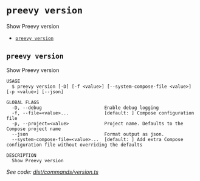 `preevy version`
================

Show Preevy version

* [`preevy version`](#preevy-version)

## `preevy version`

Show Preevy version

```
USAGE
  $ preevy version [-D] [-f <value>] [--system-compose-file <value>] [-p <value>] [--json]

GLOBAL FLAGS
  -D, --debug                       Enable debug logging
  -f, --file=<value>...             [default: ] Compose configuration file
  -p, --project=<value>             Project name. Defaults to the Compose project name
  --json                            Format output as json.
  --system-compose-file=<value>...  [default: ] Add extra Compose configuration file without overriding the defaults

DESCRIPTION
  Show Preevy version
```

_See code: [dist/commands/version.ts](https://github.com/livecycle/preevy/blob/v0.0.42/packages/cli/src/commands/version.ts)_
